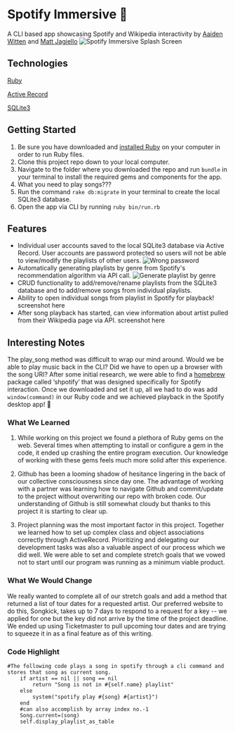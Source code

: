 # Spotify Immersive :musical_note:
A CLI based app showcasing Spotify and Wikipedia interactivity by [Aaiden Witten](https://github.com/aaidenplays) and [Matt Jagiello](https://github.com/mattjagiello)
![Spotify Immersive Splash Screen](https://github.com/mattjagiello/ruby-project-guidelines-austin-web-012720/blob/finalchanges/images/program%20splash.png)

## Technologies
[Ruby](https://www.ruby-lang.org/en/)

[Active Record](https://guides.rubyonrails.org/active_record_basics.html)

[SQLite3](https://www.sqlite.org/version3.html)

## Getting Started
1. Be sure you have downloaded and [installed Ruby](https://www.ruby-lang.org/en/documentation/installation/) on your computer in order to run Ruby files.
2. Clone this project repo down to your local computer.
3. Navigate to the folder where you downloaded the repo and run `bundle` in your terminal to install the required gems and components for the app.
4. What you need to play songs???
5. Run the command `rake db:migrate` in your terminal to create the local SQLite3 database.
6. Open the app via CLI by running `ruby bin/run.rb`

## Features
- Individual user accounts saved to the local SQLite3 database via Active Record. User accounts are password protected so users will not be able to view/modify the playlists of other users.
![Wrong password](https://raw.githubusercontent.com/mattjagiello/ruby-project-guidelines-austin-web-012720/finalchanges/images/wrong%20password.png)
- Automatically generating playlists by genre from Spotify's recommendation algorithm via API call.
![Generate playlist by genre](https://github.com/mattjagiello/ruby-project-guidelines-austin-web-012720/blob/finalchanges/images/generate%20by%20genre.png)
- CRUD functionality to add/remove/rename playlists from the SQLite3 database and to add/remove songs from individual playlists.
- Ability to open individual songs from playlist in Spotify for playback!
screenshot here
- After song playback has started, can view information about artist pulled from their Wikipedia page via API.
screenshot here

## Interesting Notes

The play_song method was difficult to wrap our mind around. Would we be able to play music back in the CLI? Did we have to open up a browser with the song URI? After some initial research, we were able to find a [homebrew](https://brew.sh/) package called ‘shpotify’ that was designed specifically for Spotify interaction. Once we downloaded and set it up, all we had to do was add `window(command)` in our Ruby code and we achieved playback in the Spotify desktop app! :metal:

### What We Learned

1. While working on this project we found a plethora of Ruby gems on the web. Several times when attempting to install or configure a gem in the code, it ended up crashing the entire program execution. Our knowledge of working with these gems feels much more solid after this experience.

2. Github has been a looming shadow of hesitance lingering in the back of our collective consciousness since day one. The advantage of working with a partner was learning how to navigate Github and commit/update to the project without overwriting our repo with broken code. Our understanding of Github is still somewhat cloudy but thanks to this project it is starting to clear up.

3. Project planning was the most important factor in this project. Together we learned how to set up complex class and object associations correctly through ActiveRecord. Prioritizing and delegating our development tasks was also a valuable aspect of our process which we did well. We were able to set and complete stretch goals that we vowed not to start until our program was running as a minimum viable product.

### What We Would Change

We really wanted to complete all of our stretch goals and add a method that returned a list of tour dates for a requested artist. Our preferred website to do this, Songkick, takes up to 7 days to respond to a request for a key -- we applied for one but the key did not arrive by the time of the project deadline. We ended up using Ticketmaster to pull upcoming tour dates and are trying to squeeze it in as a final feature as of this writing.

### Code Highlight
```
#The following code plays a song in spotify through a cli command and stores that song as current song.
    if artist == nil || song == nil
        return "Song is not in #{self.name} playlist"
    else
        system("spotify play #{song} #{artist}")
    end
    #can also accomplish by array index no.-1
    Song.current=(song)
    self.display_playlist_as_table
```
